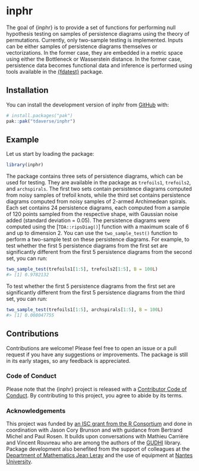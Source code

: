 
<!-- README.md is generated from README.Rmd. Please edit that file -->

# inphr

<!-- badges: start -->

<!-- badges: end -->

The goal of {inphr} is to provide a set of functions for performing null
hypothesis testing on samples of persistence diagrams using the theory
of permutations. Currently, only two-sample testing is implemented.
Inputs can be either samples of persistence diagrams themselves or
vectorizations. In the former case, they are embedded in a metric space
using either the Bottleneck or Wasserstein distance. In the former case,
persistence data becomes functional data and inference is performed
using tools available in the
[{fdatest}](https://permaverse.github.io/fdatest/) package.

## Installation

You can install the development version of inphr from
[GitHub](https://github.com/) with:

``` r
# install.packages("pak")
pak::pak("tdaverse/inphr")
```

## Example

Let us start by loading the package:

``` r
library(inphr)
```

The package contains three sets of persistence diagrams, which can be
used for testing. They are available in the package as `trefoils1`,
`trefoils2`, and `archspirals`. The first two sets contain persistence
diagrams computed from noisy samples of trefoil knots, while the third
set contains persistence diagrams computed from noisy samples of 2-armed
Archimedean spirals. Each set contains 24 persistence diagrams, each
computed from a sample of 120 points sampled from the respective shape,
with Gaussian noise added (standard deviation = 0.05). The persistence
diagrams were computed using the \[`TDA::ripsDiag()`\] function with a
maximum scale of 6 and up to dimension 2. You can use the
`two_sample_test()` function to perform a two-sample test on these
persistence diagrams. For example, to test whether the first 5
persistence diagrams from the first set are significantly different from
the first 5 persistence diagrams from the second set, you can run:

``` r
two_sample_test(trefoils1[1:5], trefoils2[1:5], B = 100L)
#> [1] 0.9782132
```

To test whether the first 5 persistence diagrams from the first set are
significantly different from the first 5 persistence diagrams from the
third set, you can run:

``` r
two_sample_test(trefoils1[1:5], archspirals[1:5], B = 100L)
#> [1] 0.008047755
```

## Contributions

Contributions are welcome! Please feel free to open an issue or a pull
request if you have any suggestions or improvements. The package is
still in its early stages, so any feedback is appreciated.

### Code of Conduct

Please note that the {inphr} project is released with a [Contributor
Code of
Conduct](https://contributor-covenant.org/version/2/1/CODE_OF_CONDUCT.html).
By contributing to this project, you agree to abide by its terms.

### Acknowledgements

This project was funded by [an ISC grant from the R
Consortium](https://r-consortium.org/all-projects/2024-group-1.html#modular-interoperable-and-extensible-topological-data-analysis-in-r)
and done in coordination with Jason Cory Brunson and with guidance from
Bertrand Michel and Paul Rosen. It builds upon conversations with
Mathieu Carrière and Vincent Rouvreau who are among the authors of the
[GUDHI](https://gudhi.inria.fr) library. Package development also
benefited from the support of colleagues at the [Department of
Mathematics Jean Leray](https://www.math.sciences.univ-nantes.fr) and
the use of equipment at [Nantes
University](https://english.univ-nantes.fr).
